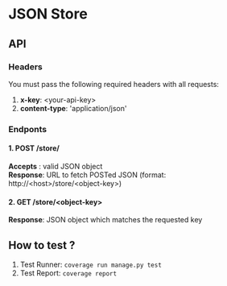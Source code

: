 # JSON Store

## API

### Headers

You must pass the following required headers with all requests:

1. __x-key__: \<your-api-key>
2. __content-type__: 'application/json'

### Endponts

#### 1. POST /store/

__Accepts__ : valid JSON object  
__Response__: URL to fetch POSTed JSON (format: http://\<host>/store/\<object-key>)

#### 2. GET /store/\<object-key>

__Response__: JSON object which matches the requested key

## How to test ?

1. Test Runner: `coverage run manage.py test`
2. Test Report: `coverage report`
